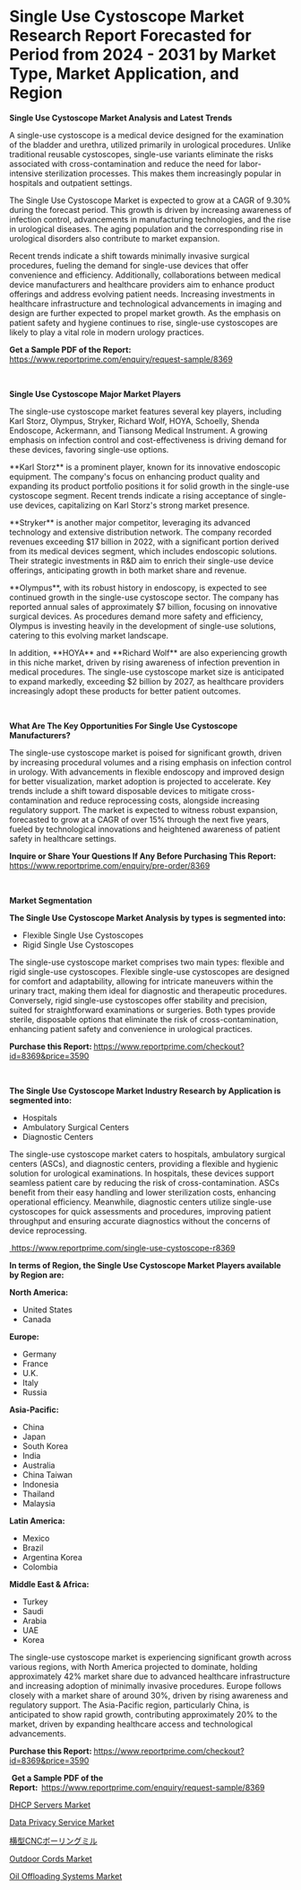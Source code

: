 <p><h1>Single Use Cystoscope Market Research Report Forecasted for Period from 2024 -  2031 by Market Type, Market Application, and Region</h1></p><p><strong>Single Use Cystoscope Market Analysis and Latest Trends</strong></p>
<p><p>A single-use cystoscope is a medical device designed for the examination of the bladder and urethra, utilized primarily in urological procedures. Unlike traditional reusable cystoscopes, single-use variants eliminate the risks associated with cross-contamination and reduce the need for labor-intensive sterilization processes. This makes them increasingly popular in hospitals and outpatient settings.</p><p>The Single Use Cystoscope Market is expected to grow at a CAGR of 9.30% during the forecast period. This growth is driven by increasing awareness of infection control, advancements in manufacturing technologies, and the rise in urological diseases. The aging population and the corresponding rise in urological disorders also contribute to market expansion. </p><p>Recent trends indicate a shift towards minimally invasive surgical procedures, fueling the demand for single-use devices that offer convenience and efficiency. Additionally, collaborations between medical device manufacturers and healthcare providers aim to enhance product offerings and address evolving patient needs. Increasing investments in healthcare infrastructure and technological advancements in imaging and design are further expected to propel market growth. As the emphasis on patient safety and hygiene continues to rise, single-use cystoscopes are likely to play a vital role in modern urology practices.</p></p>
<p><strong>Get a Sample PDF of the Report:&nbsp;</strong> <a href="https://www.reportprime.com/enquiry/request-sample/8369">https://www.reportprime.com/enquiry/request-sample/8369</a></p>
<p>&nbsp;</p>
<p><strong>Single Use Cystoscope Major Market Players</strong></p>
<p><p>The single-use cystoscope market features several key players, including Karl Storz, Olympus, Stryker, Richard Wolf, HOYA, Schoelly, Shenda Endoscope, Ackermann, and Tiansong Medical Instrument. A growing emphasis on infection control and cost-effectiveness is driving demand for these devices, favoring single-use options.</p><p>**Karl Storz** is a prominent player, known for its innovative endoscopic equipment. The company's focus on enhancing product quality and expanding its product portfolio positions it for solid growth in the single-use cystoscope segment. Recent trends indicate a rising acceptance of single-use devices, capitalizing on Karl Storz's strong market presence.</p><p>**Stryker** is another major competitor, leveraging its advanced technology and extensive distribution network. The company recorded revenues exceeding $17 billion in 2022, with a significant portion derived from its medical devices segment, which includes endoscopic solutions. Their strategic investments in R&D aim to enrich their single-use device offerings, anticipating growth in both market share and revenue.</p><p>**Olympus**, with its robust history in endoscopy, is expected to see continued growth in the single-use cystoscope sector. The company has reported annual sales of approximately $7 billion, focusing on innovative surgical devices. As procedures demand more safety and efficiency, Olympus is investing heavily in the development of single-use solutions, catering to this evolving market landscape.</p><p>In addition, **HOYA** and **Richard Wolf** are also experiencing growth in this niche market, driven by rising awareness of infection prevention in medical procedures. The single-use cystoscope market size is anticipated to expand markedly, exceeding $2 billion by 2027, as healthcare providers increasingly adopt these products for better patient outcomes.</p></p>
<p>&nbsp;</p>
<p><strong>What Are The Key Opportunities For Single Use Cystoscope Manufacturers?</strong></p>
<p><p>The single-use cystoscope market is poised for significant growth, driven by increasing procedural volumes and a rising emphasis on infection control in urology. With advancements in flexible endoscopy and improved design for better visualization, market adoption is projected to accelerate. Key trends include a shift toward disposable devices to mitigate cross-contamination and reduce reprocessing costs, alongside increasing regulatory support. The market is expected to witness robust expansion, forecasted to grow at a CAGR of over 15% through the next five years, fueled by technological innovations and heightened awareness of patient safety in healthcare settings.</p></p>
<p><strong>Inquire or Share Your Questions If Any Before Purchasing This Report:</strong> <a href="https://www.reportprime.com/enquiry/pre-order/8369">https://www.reportprime.com/enquiry/pre-order/8369</a></p>
<p>&nbsp;</p>
<p><strong>Market Segmentation</strong></p>
<p><strong>The Single Use Cystoscope Market Analysis by types is segmented into:</strong></p>
<p><ul><li>Flexible Single Use Cystoscopes</li><li>Rigid Single Use Cystoscopes</li></ul></p>
<p><p>The single-use cystoscope market comprises two main types: flexible and rigid single-use cystoscopes. Flexible single-use cystoscopes are designed for comfort and adaptability, allowing for intricate maneuvers within the urinary tract, making them ideal for diagnostic and therapeutic procedures. Conversely, rigid single-use cystoscopes offer stability and precision, suited for straightforward examinations or surgeries. Both types provide sterile, disposable options that eliminate the risk of cross-contamination, enhancing patient safety and convenience in urological practices.</p></p>
<p><strong>Purchase this Report:&nbsp;</strong><a href="https://www.reportprime.com/checkout?id=8369&price=3590">https://www.reportprime.com/checkout?id=8369&price=3590</a></p>
<p>&nbsp;</p>
<p><strong>The Single Use Cystoscope Market Industry Research by Application is segmented into:</strong></p>
<p><ul><li>Hospitals</li><li>Ambulatory Surgical Centers</li><li>Diagnostic Centers</li></ul></p>
<p><p>The single-use cystoscope market caters to hospitals, ambulatory surgical centers (ASCs), and diagnostic centers, providing a flexible and hygienic solution for urological examinations. In hospitals, these devices support seamless patient care by reducing the risk of cross-contamination. ASCs benefit from their easy handling and lower sterilization costs, enhancing operational efficiency. Meanwhile, diagnostic centers utilize single-use cystoscopes for quick assessments and procedures, improving patient throughput and ensuring accurate diagnostics without the concerns of device reprocessing.</p></p>
<p><a href="https://www.reportprime.com/single-use-cystoscope-r8369">&nbsp;https://www.reportprime.com/single-use-cystoscope-r8369</a></p>
<p><strong>In terms of Region, the Single Use Cystoscope Market Players available by Region are:</strong></p>
<p>
    <p> <strong> North America: </strong>
        <ul>
            <li>United States</li>
            <li>Canada</li>
        </ul>
        </p> 
    <p> <strong> Europe: </strong>
        <ul>
            <li>Germany</li>
            <li>France</li>
            <li>U.K.</li>
            <li>Italy</li>
            <li>Russia</li>
        </ul>
        </p> 
    <p> <strong> Asia-Pacific: </strong>
        <ul>
            <li>China</li>
            <li>Japan</li>
            <li>South Korea</li>
            <li>India</li>
            <li>Australia</li>
            <li>China Taiwan</li>
            <li>Indonesia</li>
            <li>Thailand</li>
            <li>Malaysia</li>
        </ul>
        </p> 
    <p> <strong> Latin America: </strong>
        <ul>
            <li>Mexico</li>
            <li>Brazil</li>
            <li>Argentina Korea</li>
            <li>Colombia</li>
        </ul>
        </p> 
    <p> <strong> Middle East & Africa: </strong>
        <ul>
            <li>Turkey</li>
            <li>Saudi</li>
            <li>Arabia</li>
            <li>UAE</li>
            <li>Korea</li>
        </ul>
    </p>
    </p>
<p><p>The single-use cystoscope market is experiencing significant growth across various regions, with North America projected to dominate, holding approximately 42% market share due to advanced healthcare infrastructure and increasing adoption of minimally invasive procedures. Europe follows closely with a market share of around 30%, driven by rising awareness and regulatory support. The Asia-Pacific region, particularly China, is anticipated to show rapid growth, contributing approximately 20% to the market, driven by expanding healthcare access and technological advancements.</p></p>
<p><strong>Purchase this Report: </strong><a href="https://www.reportprime.com/checkout?id=8369&price=3590">https://www.reportprime.com/checkout?id=8369&price=3590</a></p>
<p>&nbsp;<strong>Get a Sample PDF of the Report:&nbsp;&nbsp;</strong><a href="https://www.reportprime.com/enquiry/request-sample/8369">https://www.reportprime.com/enquiry/request-sample/8369</a></p>
<p><strong></strong></p>
<p><p><a href="https://medium.com/@joanne.alsop6545/the-global-dhcp-servers-market-is-a-dynamic-and-growing-industry-a21ad34303e5">DHCP Servers Market</a></p><p><a href="https://www.linkedin.com/pulse/global-data-privacy-service-industry-research-report-competitive-5bdnf?trackingId=W0fAp%2BaZRZOtMTZUBpcuLQ%3D%3D">Data Privacy Service Market</a></p><p><a href="https://medium.com/@gordonjast2023/horizontal-cnc-boring-mill-market-%E3%81%AF-%E3%82%B3%E3%82%B9%E3%83%88%E7%AE%A1%E7%90%86%E3%81%A8%E5%8A%B9%E7%8E%87%E5%90%91%E4%B8%8A%E3%82%92%E5%84%AA%E5%85%88%E3%81%97%E3%81%BE%E3%81%99-%E3%81%95%E3%82%89%E3%81%AB-%E5%A0%B1%E5%91%8A%E6%9B%B8%E3%81%AF%E5%B8%82%E5%A0%B4%E3%81%AE%E9%9C%80%E8%A6%81%E9%9D%A2%E3%81%A8%E4%BE%9B%E7%B5%A6%E9%9D%A2%E3%81%AE%E4%B8%A1%E6%96%B9%E3%82%92%E3%82%AB%E3%83%90%E3%83%BC%E3%81%97%E3%81%A6%E3%81%84%E3%81%BE%E3%81%99-horizontal-97bbc1968667">横型CNCボーリングミル</a></p><p><a href="https://issuu.com/reportprime-2/docs/outdoor-cords-market-size-2030.pptx_f3b4cb29fb6cca">Outdoor Cords Market</a></p><p><a href="https://issuu.com/reportprime-2/docs/oil-offloading-systems-market-size-_1eeb3aeb9b7849">Oil Offloading Systems Market</a></p></p>